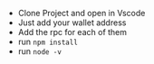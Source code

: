 - Clone Project and open in Vscode
- Just add your wallet address
- Add the rpc for each of them
- run `npm install`
- run `node -v`
